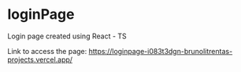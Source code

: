 # loginPage
 Login page created using React - TS

Link to access the page:
<a target="_blank">https://loginpage-i083t3dgn-brunolitrentas-projects.vercel.app/</a>
